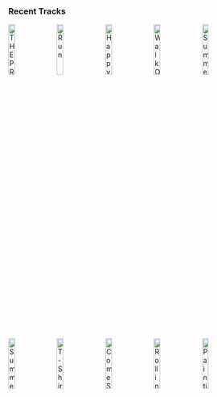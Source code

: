 ### Recent Tracks
[<img src='https://lastfm.freetls.fastly.net/i/u/300x300/0110b944c57a82d622ba438ee9ed6043.png' width='16%' height='16%' alt='THE PRINCE'>](https://www.last.fm/music/madeon/_/the%2bprince)&nbsp;&nbsp;&nbsp;&nbsp;[<img src='https://lastfm.freetls.fastly.net/i/u/300x300/db69f41058b1c8eeaa222dd3cbd8ae25.png' width='16%' height='16%' alt='Run'>](https://www.last.fm/music/coin/_/run)&nbsp;&nbsp;&nbsp;&nbsp;[<img src='https://lastfm.freetls.fastly.net/i/u/300x300/b48f9c75db7fab43226d42423c241e3c.png' width='16%' height='16%' alt='Happy Kids'>](https://www.last.fm/music/john%2bde%2bsohn/_/happy%2bkids)&nbsp;&nbsp;&nbsp;&nbsp;[<img src='https://lastfm.freetls.fastly.net/i/u/300x300/fbb1cf2c3cd12cc0ca3971f292a63848.png' width='16%' height='16%' alt='Walk Outside'>](https://www.last.fm/music/east%2blove/_/walk%2boutside)&nbsp;&nbsp;&nbsp;&nbsp;[<img src='https://lastfm.freetls.fastly.net/i/u/300x300/dbbb38e3d4e05f9eb74a115b221015d9.png' width='16%' height='16%' alt='Summer'>](https://www.last.fm/music/chloe%2blilac/_/summer)&nbsp;&nbsp;&nbsp;&nbsp;<br>[<img src='https://lastfm.freetls.fastly.net/i/u/300x300/bb08a1ccce27c9903507643795313b95.png' width='16%' height='16%' alt='Summer Sound'>](https://www.last.fm/music/romes/_/summer%2bsound)&nbsp;&nbsp;&nbsp;&nbsp;[<img src='https://lastfm.freetls.fastly.net/i/u/300x300/02deb4e09c514643c677eb1d0d43cef1.png' width='16%' height='16%' alt='T-Shirt Weather'>](https://www.last.fm/music/circa%2bwaves/_/t-shirt%2bweather)&nbsp;&nbsp;&nbsp;&nbsp;[<img src='https://lastfm.freetls.fastly.net/i/u/300x300/35bdfe1a584348979ffa1cd69fc8a9f4.png' width='16%' height='16%' alt='Come Sail Away'>](https://www.last.fm/music/styx/_/come%2bsail%2baway)&nbsp;&nbsp;&nbsp;&nbsp;[<img src='https://lastfm.freetls.fastly.net/i/u/300x300/75075bd01c96465e54fc250b22f83296.png' width='16%' height='16%' alt='Rolling in the Deep'>](https://www.last.fm/music/adele/_/rolling%2bin%2bthe%2bdeep)&nbsp;&nbsp;&nbsp;&nbsp;[<img src='https://lastfm.freetls.fastly.net/i/u/300x300/6e6f5d974dfea03c8e21668daa800cca.png' width='16%' height='16%' alt='Painting (Masterpiece)'>](https://www.last.fm/music/lewis%2bdel%2bmar/_/painting%2b%2528masterpiece%2529)&nbsp;&nbsp;&nbsp;&nbsp;<br>